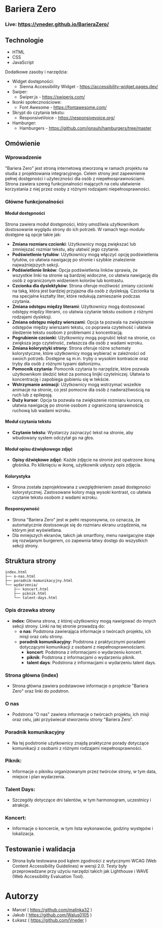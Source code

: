 # Bariera Zero

### Live: https://vneder.github.io/BarieraZero/

## Technologie

- HTML
- CSS
- JavaScript

Dodatkowe zasoby i narzędzia:
- Widget dostępności:
  - Sienna Accessibility Widget - https://accessibility-widget.pages.dev/
- Swiper:
  - Swiper.js - https://swiperjs.com/
- Ikonki społecznościowe:
  - Font Awesome - https://fontawesome.com/
- Skrypt do czytania tekstu:
  - ResponsiveVoice - https://responsivevoice.org/
- Hamburger:
  - Hamburgers - https://github.com/jonsuh/hamburgers/tree/master

## Omówienie

### Wprowadzenie

"Bariera Zero" jest stroną internetową stworzoną w ramach projektu na studia z projektowania integracyjnego. Celem strony jest zapewnienie pełnej dostępności i użyteczności dla osób z niepełnosprawnościami. Strona zawiera szereg funkcjonalności mających na celu ułatwienie korzystania z niej przez osoby z różnymi rodzajami niepełnosprawności.

### Główne funkcjonalności

#### Moduł dostępności
Strona zawiera moduł dostępności, który umożliwia użytkownikom dostosowanie wyglądu strony do ich potrzeb. W ramach tego modułu dostępne są opcje takie jak:
- **Zmiana rozmiaru czcionki**: Użytkownicy mogą zwiększać lub zmniejszać rozmiar tekstu, aby ułatwić jego czytanie.
- **Podświetlenie tytułów**: Użytkownicy mogą włączyć opcję podświetlenia tytułów, co ułatwia nawigację po stronie i szybkie znalezienie najważniejszych sekcji.
- **Podświetlenie linków**: Opcja podświetlenia linków sprawia, że wszystkie linki na stronie są bardziej widoczne, co ułatwia nawigację dla osób z ograniczonym widzeniem kolorów lub kontrastu.
- **Czcionka dla dyslektyków**: Strona oferuje możliwość zmiany czcionki na taką, która jest bardziej przyjazna dla osób z dysleksją. Czcionka ta ma specjalne kształty liter, które redukują zamieszanie podczas czytania.
- **Zmiana odstępu między literami**: Użytkownicy mogą dostosować odstępy między literami, co ułatwia czytanie tekstu osobom z różnymi rodzajami dysleksji.
- **Zmiana odstępu między wierszami**: Opcja ta pozwala na zwiększenie odstępów między wierszami tekstu, co poprawia czytelność i ułatwia śledzenie tekstu osobom z problemami z koncentracją.
- **Pogrubienie czcionki**: Użytkownicy mogą pogrubić tekst na stronie, co zwiększa jego czytelność, zwłaszcza dla osób z wadami wzroku.
- **Zmiana kolorystyki strony**: Strona oferuje różne schematy kolorystyczne, które użytkownicy mogą wybierać w zależności od swoich potrzeb. Dostępne są m.in. tryby o wysokim kontraście oraz tryby dla osób z różnymi typami daltonizmu.
- **Pomocnik czytania**: Pomocnik czytania to narzędzie, które pozwala użytkownikom śledzić tekst za pomocą linijki czytelniczej. Ułatwia to koncentrację i zapobiega gubieniu się w tekście.
- **Wstrzymanie animacji**: Użytkownicy mogą wstrzymać wszelkie animacje na stronie, co jest pomocne dla osób z nadwrażliwością na ruch lub z epilepsją.
- **Duży kursor**: Opcja ta pozwala na zwiększenie rozmiaru kursora, co ułatwia nawigację po stronie osobom z ograniczoną sprawnością ruchową lub wadami wzroku.

#### Moduł czytania tekstu
- **Czytanie tekstu**: Wystarczy zaznaczyć tekst na stronie, aby wbudowany system odczytał go na głos.

#### Moduł opisu dźwiękowego zdjęć
- **Opisy dźwiękowe zdjęć**: Każde zdjęcie na stronie jest opatrzone ikoną głośnika. Po kliknięciu w ikonę, użytkownik usłyszy opis zdjęcia.

#### Kolorystyka
- Strona została zaprojektowana z uwzględnieniem zasad dostępności kolorystycznej. Zastosowane kolory mają wysoki kontrast, co ułatwia czytanie tekstu osobom z wadami wzroku.

#### Responsywność
- Strona "Bariera Zero" jest w pełni responsywna, co oznacza, że automatycznie dostosowuje się do rozmiaru ekranu urządzenia, na którym jest wyświetlana.
- Dla mniejszych ekranów, takich jak smartfony, menu nawigacyjne staje się rozwijanym burgerem, co zapewnia łatwy dostęp do wszystkich sekcji strony.

## Struktura strony

```plaintext
index.html
├── o-nas.html
├── poradnik-komunikacyjny.html
└── wydarzenia/
    ├── koncert.html
    ├── piknik.html
    └── talent-days.html
```

### Opis drzewka strony

- **index**: Główna strona, z której użytkownicy mogą nawigować do innych sekcji strony.
    Linki na tej stronie prowadzą do:
    - **o nas**: Podstrona zawierająca informacje o twórcach projektu, ich misji oraz celu strony.
    - **poradnik komunikacyjny**: Podstrona z praktycznymi poradami dotyczącymi komunikacji z osobami z niepełnosprawnościami.
      - **koncert**: Podstrona z informacjami o wydarzeniu koncert.
      - **piknik**: Podstrona z informacjami o wydarzeniu piknik.
      - **talent days**: Podstrona z informacjami o wydarzeniu talent days.

### Strona główna (index)
- Strona główna zawiera podstawowe informacje o projekcie "Bariera Zero" oraz linki do podstron.
### O nas
- Podstrona "O nas" zawiera informacje o twórcach projektu, ich misji oraz celu, jaki przyświecał stworzeniu strony "Bariera Zero".
### Poradnik komunikacyjny
- Na tej podstronie użytkownicy znajdą praktyczne porady dotyczące komunikacji z osobami z różnymi rodzajami niepełnosprawności.

### Piknik: 
- Informacje o pikniku organizowanym przez twórców strony, w tym data, miejsce i plan wydarzenia.
### Talent Days: 
- Szczegóły dotyczące dni talentów, w tym harmonogram, uczestnicy i atrakcje.
### Koncert: 
- Informacje o koncercie, w tym lista wykonawców, godziny występów i lokalizacja.

## Testowanie i walidacja
- Strona była testowana pod kątem zgodności z wytycznymi WCAG (Web Content Accessibility Guidelines) w wersji 2.0. Testy były przeprowadzane przy użyciu narzędzi takich jak Lighthouse i WAVE (Web Accessibility Evaluation Tool).

# Autorzy
- Marcel ( https://github.com/malinka32 )
- Jakub ( https://github.com/Walus0105 )
- Łukasz ( https://github.com/Vneder )
